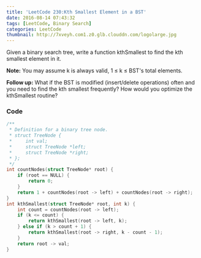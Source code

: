 ```yaml
---
title: 'LeetCode 230:Kth Smallest Element in a BST'
date: 2016-08-14 07:43:32
tags: [LeetCode, Binary Search]
categories: LeetCode
thumbnail: http://7xveyh.com1.z0.glb.clouddn.com/logolarge.jpg
---
```

Given a binary search tree, write a function kthSmallest to find the kth smallest element in it. <!--more-->

**Note:**
You may assume k is always valid, 1 ≤ k ≤ BST's total elements.

**Follow up:**
What if the BST is modified (insert/delete operations) often and you need to find the kth smallest frequently? How would you optimize the kthSmallest routine?

### Code
```c
/**
 * Definition for a binary tree node.
 * struct TreeNode {
 *     int val;
 *     struct TreeNode *left;
 *     struct TreeNode *right;
 * };
 */
int countNodes(struct TreeNode* root) {
    if (root == NULL) {
        return 0;
    }
    return 1 + countNodes(root -> left) + countNodes(root -> right);
}
int kthSmallest(struct TreeNode* root, int k) {
    int count = countNodes(root -> left);
    if (k <= count) {
        return kthSmallest(root -> left, k);
    } else if (k > count + 1) {
        return kthSmallest(root -> right, k - count - 1);
    }
    return root -> val;
}
```